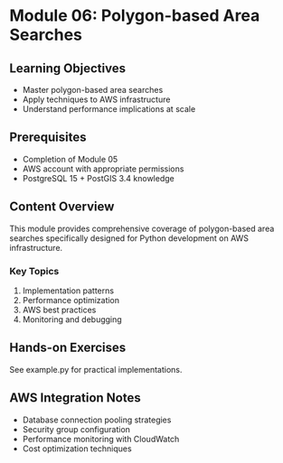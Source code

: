 # Module 06: Polygon-based Area Searches

## Learning Objectives
- Master polygon-based area searches
- Apply techniques to AWS infrastructure
- Understand performance implications at scale

## Prerequisites
- Completion of Module 05
- AWS account with appropriate permissions
- PostgreSQL 15 + PostGIS 3.4 knowledge

## Content Overview
This module provides comprehensive coverage of polygon-based area searches specifically designed for Python development on AWS infrastructure.

### Key Topics
1. Implementation patterns
2. Performance optimization
3. AWS best practices
4. Monitoring and debugging

## Hands-on Exercises
See example.py for practical implementations.

## AWS Integration Notes
- Database connection pooling strategies
- Security group configuration
- Performance monitoring with CloudWatch
- Cost optimization techniques
